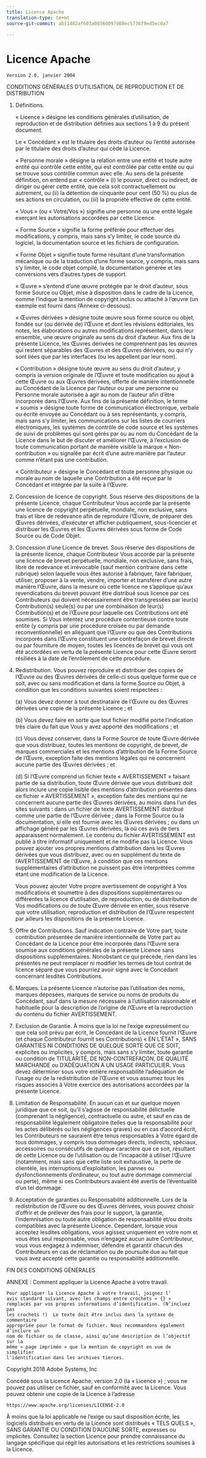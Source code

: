 ```yaml
---
title: Licence Apache
translation-type: tm+mt
source-git-commit: ab11482af603a0856d097d60ec5736f9ed5ec0a7

---
```



# Licence Apache

    Version 2.0, janvier 2004
<!--                        https://www.apache.org/licenses/  -->

CONDITIONS GÉNÉRALES D’UTILISATION, DE REPRODUCTION ET DE DISTRIBUTION

1. Définitions.

   « Licence » désigne les conditions générales d’utilisation, de reproduction et de distribution définies aux sections 1 à 9 du présent document.

   Le « Concédant » est le titulaire des droits d’auteur ou l’entité autorisée par le titulaire des droits d’auteur qui cède la Licence.

   « Personne morale » désigne la relation entre une entité et toute autre entité qui contrôle cette entité, qui est contrôlée par cette entité ou qui se trouve sous contrôle commun avec elle. Au sens de la présente définition, on entend par « contrôle » (i) le pouvoir, direct ou indirect, de diriger ou gérer cette entité, que cela soit contractuellement ou autrement, ou (ii) la détention de cinquante pour cent (50 %) ou plus de ses actions en circulation, ou (iii) la propriété effective de cette entité.

   « Vous » (ou « Votre/Vos ») signifie une personne ou une entité légale exerçant les autorisations accordées par cette Licence.

   « Forme Source » signifie la forme préférée pour effectuer des modifications, y compris, mais sans s’y limiter, le code source du logiciel, la documentation source et les fichiers de configuration.

   « Forme Objet » signifie toute forme résultant d’une transformation mécanique ou de la traduction d’une forme source, y compris, mais sans s’y limiter, le code objet compilé, la documentation générée et les conversions vers d’autres types de support.

   « Œuvre » s’entend d’une œuvre protégée par le droit d’auteur, sous forme Source ou Objet, mise à disposition dans le cadre de la Licence, comme l’indique la mention de copyright inclus ou attaché à l’œuvre (un exemple est fourni dans l’Annexe ci-dessous).

   « Œuvres dérivées » désigne toute œuvre sous forme source ou objet, fondée sur (ou dérivée de) l’Œuvre et dont les révisions éditoriales, les notes, les élaborations ou autres modifications représentent, dans leur ensemble, une œuvre originale au sens du droit d’auteur. Aux fins de la présente Licence, les Œuvres dérivées ne comprennent pas les œuvres qui restent séparables des Œuvres et des Œuvres dérivées, ou qui n’y sont liées que par les interfaces (ou les appellent par leur nom).

   « Contribution » désigne toute œuvre au sens du droit d’auteur, y compris la version originale de l’Œuvre et toute modification ou ajout à cette Œuvre ou aux Œuvres dérivées, offerte de manière intentionnelle au Concédant de la Licence par l’auteur ou par une personne ou Personne morale autorisée à agir au nom de l’auteur afin d’être incorporée dans l’Œuvre. Aux fins de la présente définition, le terme « soumis » désigne toute forme de communication électronique, verbale ou écrite envoyée au Concédant ou à ses représentants, y compris, mais sans s’y limiter, les communications sur les listes de courriers électroniques, les systèmes de contrôle de code source et les systèmes de suivi de problèmes qui sont gérés par ou au nom du Concédant de la Licence dans le but de discuter et améliorer l’Œuvre, à l’exclusion de toute communication portant de manière visible la marque « Non-contribution » ou signalée par écrit d’une autre manière par l’auteur comme n’étant pas une contribution.

   « Contributeur » désigne le Concédant et toute personne physique ou morale au nom de laquelle une Contribution a été reçue par le Concédant et intégrée par la suite à l’Œuvre.

2. Concession de licence de copyright. Sous réserve des dispositions de la présente Licence, chaque Contributeur Vous accorde par la présente une licence de copyright perpétuelle, mondiale, non exclusive, sans frais et libre de redevance afin de reproduire l’Œuvre, de préparer des Œuvres dérivées, d’exécuter et afficher publiquement, sous-licencier et distribuer les Œuvres et les Œuvres dérivées sous forme de Code Source ou de Code Objet.

3. Concession d’une Licence de brevet. Sous réserve des dispositions de la présente licence, chaque Contributeur Vous accorde par la présente une licence de brevet perpétuelle, mondiale, non exclusive, sans frais, libre de redevance et irrévocable (sauf mention contraire dans cette rubrique) selon laquelle vous êtes autorisé à fabriquer, faire fabriquer, utiliser, proposer à la vente, vendre, importer et transférer d’une autre manière l’Œuvre, dans la mesure où cette licence ne s’applique qu’aux revendications du brevet pouvant être distribué sous licence par ces Contributeurs qui doivent nécessairement être transgressées par leur(s) Contribution(s) seule(s) ou par une combinaison de leur(s) Contribution(s) et de l’Œuvre pour laquelle ces Contributions ont été soumises. Si Vous intentez une procédure contentieuse contre toute entité (y compris par une procédure croisée ou par demande reconventionnelle) en alléguant que l’Œuvre ou que des Contributions incorporés dans l’Œuvre constituent une contrefaçon de brevet directe ou par fourniture de moyen, toutes les licences de brevet qui vous ont été accordées en vertu de la présente Licence pour cette Œuvre seront résiliées à la date de l’enrôlement de cette procédure.

4. Redistribution. Vous pouvez reproduire et distribuer des copies de l’Œuvre ou des Œuvres dérivées de celle-ci sous quelque forme que ce soit, avec ou sans modification et dans la forme Source ou Objet, à condition que les conditions suivantes soient respectées :

   (a) Vous devez donner à tout destinataire de l’Œuvre ou des Œuvres dérivées une copie de la présente Licence ; et

   (b) Vous devez faire en sorte que tout fichier modifié porte l’indication très claire du fait que Vous y avez apporté des modifications ; et

   (c) Vous devez conserver, dans la Forme Source de toute Œuvre dérivée que vous distribuez, toutes les mentions de copyright, de brevet, de marques commerciales et les mentions d’attribution de la Forme Source de l’Œuvre, exception faite des mentions légales qui ne concernent aucune partie des Œuvres dérivées ; et

   (d) Si l’Œuvre comprend un fichier texte « AVERTISSEMENT » faisant partie de sa distribution, toute Œuvre dérivée que vous distribuez doit alors inclure une copie lisible des mentions d’attribution présentes dans ce fichier « AVERTISSEMENT », exception faite des mentions qui ne concernent aucune partie des Œuvres dérivées, au moins dans l’un des sites suivants : dans un fichier de texte AVERTISSEMENT distribué comme une partie de l’Œuvre dérivée ; dans la Forme Source ou la documentation, si elle est fournie avec les Œuvres dérivées ; ou dans un affichage généré par les Œuvres dérivées, là où ces avis de tiers apparaissent normalement. Le contenu du fichier AVERTISSEMENT est publié à titre informatif uniquement et ne modifie pas la Licence. Vous pouvez ajouter vos propres mentions d’attribution dans les Œuvres dérivées que vous distribuez, avec ou en supplément du texte de l’AVERTISSEMENT de l’Œuvre, à condition que ces mentions supplémentaires d’attribution ne puissent pas être interprétées comme étant une modification de la Licence.

   Vous pouvez ajouter Votre propre avertissement de copyright à Vos modifications et soumettre à des dispositions supplémentaires ou différentes la licence d’utilisation, de reproduction, ou de distribution de Vos modifications ou de toute Œuvre dérivée en entier, sous réserve que votre utilisation, reproduction et distribution de l’Œuvre respectent par ailleurs les dispositions de la présente Licence.

5. Offre de Contributions. Sauf indication contraire de Votre part, toute contribution présentée de manière intentionnelle de Votre part au Concédant de la Licence pour être incorporée dans l’Œuvre sera soumise aux conditions générales de la présente Licence sans dispositions supplémentaires.
Nonobstant ce qui précède, rien dans les présentes ne peut remplacer ni modifier les termes de tout contrat de licence séparé que vous pourriez avoir signé avec le Concédant concernant lesdites Contributions.

6. Marques. La présente Licence n’autorise pas l’utilisation des noms, marques déposées, marques de service ou noms de produits du Concédant, sauf dans la mesure nécessaire à l’utilisation raisonnable et habituelle pour la description de l’origine de l’Œuvre et la reproduction du contenu du fichier AVERTISSEMENT.

7. Exclusion de Garantie. À moins que la loi ne l’exige expressément ou que cela soit prévu par écrit, le Concédant de la Licence fournit l’Œuvre (et chaque Contributeur fournit ses Contributions) « EN L’ÉTAT », SANS GARANTIES NI CONDITIONS DE QUELQUE SORTE QUE CE SOIT, explicites ou implicites, y compris, mais sans s’y limiter, toute garantie ou condition de TITULARITÉ, DE NON-CONTREFAÇON, DE QUALITÉ MARCHANDE ou D’ADÉQUATION À UN USAGE PARTICULIER. Vous devez déterminer sous votre entière responsabilité l’adéquation de l’usage ou de la redistribution de l’Œuvre et vous assumez tous les risques associés à Votre exercice des autorisations accordées par la présente Licence.

8. Limitation de Responsabilité. En aucun cas et sur quelque moyen juridique que ce soit, qu’il s’agisse de responsabilité délictuelle (comprenant la négligence), contractuelle ou autre, et sauf en cas de responsabilité légalement obligatoire (telles que la responsabilité pour les actes délibérés ou les négligences graves) ou en cas d’accord écrit, les Contributeurs ne sauraient être tenus responsables à Votre égard de tous dommages, y compris tous dommages directs, indirects, spéciaux, accessoires ou consécutifs de quelque caractère que ce soit, résultant de cette Licence ou de l’utilisation ou de l’incapacité à utiliser l’Œuvre (notamment, mais sans que cette liste soit exhaustive, la perte de clientèle, les interruptions d’exploitation, les pannes ou dysfonctionnements d’ordinateur, ou tout autre dommage commercial ou perte), même si ces Contributeurs avaient été avertis de l’éventualité d’un tel dommage.

9. Acceptation de garanties ou Responsabilité additionnelle. Lors de la redistribution de l’Œuvre ou des Œuvres dérivées, vous pouvez choisir d’offrir et de prélever des frais pour le support, la garantie, l’indemnisation ou toute autre obligation de responsabilité et/ou droits compatibles avec la présente Licence. Cependant, lorsque vous acceptez lesdites obligations, vous agissez uniquement en votre nom et vous êtes seul responsable, vous n’engagez aucun autre Contributeur, vous vous engagez à indemniser, défendre et garantir chacun des Contributeurs en cas de réclamation ou de poursuite due au fait que vous avez accepté cette garantie ou responsabilité additionnelle.

FIN DES CONDITIONS GÉNÉRALES

ANNEXE : Comment appliquer la Licence Apache à votre travail.

    Pour appliquer la Licence Apache à votre travail, joignez l’
    avis standard suivant, avec les champs entre crochets « {} »
    remplacés par vos propres informations d’identification. (N’incluez pas 
    les crochets !)  Le texte doit être inclus dans la syntaxe de commentaire
    appropriée pour le format de fichier. Nous recommandons également d’inclure un
    nom de fichier ou de classe, ainsi qu’une description de l’objectif sur la
    même « page imprimée » que la mention de copyright en vue de simplifier 
    l’identification dans les archives tierces.

Copyright 2018 Adobe Systems, Inc

Concédé sous la Licence Apache, version 2.0 (la « Licence ») ; vous ne pouvez pas utiliser ce fichier, sauf en conformité avec la Licence.
Vous pouvez obtenir une copie de la Licence à l’adresse

    https://www.apache.org/licenses/LICENSE-2.0

À moins que la loi applicable ne l’exige ou sauf disposition écrite, les logiciels distribués en vertu de la Licence sont distribués « TELS QUELS », SANS GARANTIE OU CONDITION D’AUCUNE SORTE, expresses ou implicites.
Consultez la section Licence pour prendre connaissance du langage spécifique qui régit les autorisations et les restrictions soumises à la Licence.
